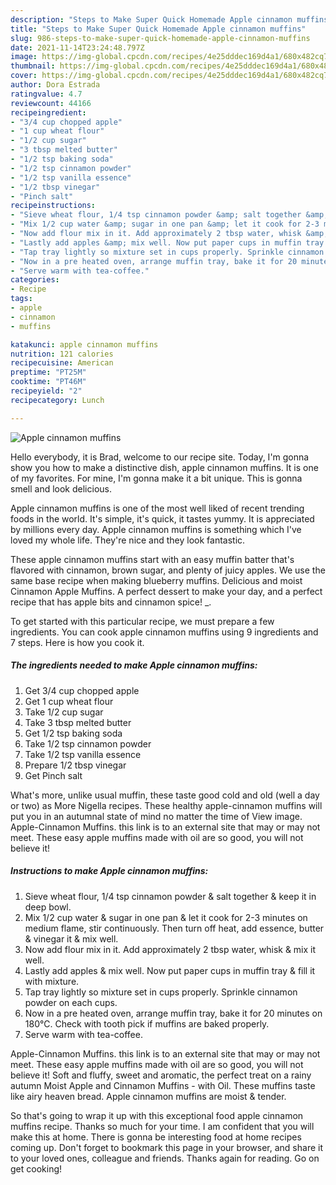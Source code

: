 ```yaml
---
description: "Steps to Make Super Quick Homemade Apple cinnamon muffins"
title: "Steps to Make Super Quick Homemade Apple cinnamon muffins"
slug: 986-steps-to-make-super-quick-homemade-apple-cinnamon-muffins
date: 2021-11-14T23:24:48.797Z
image: https://img-global.cpcdn.com/recipes/4e25dddec169d4a1/680x482cq70/apple-cinnamon-muffins-recipe-main-photo.jpg
thumbnail: https://img-global.cpcdn.com/recipes/4e25dddec169d4a1/680x482cq70/apple-cinnamon-muffins-recipe-main-photo.jpg
cover: https://img-global.cpcdn.com/recipes/4e25dddec169d4a1/680x482cq70/apple-cinnamon-muffins-recipe-main-photo.jpg
author: Dora Estrada
ratingvalue: 4.7
reviewcount: 44166
recipeingredient:
- "3/4 cup chopped apple"
- "1 cup wheat flour"
- "1/2 cup sugar"
- "3 tbsp melted butter"
- "1/2 tsp baking soda"
- "1/2 tsp cinnamon powder"
- "1/2 tsp vanilla essence"
- "1/2 tbsp vinegar"
- "Pinch salt"
recipeinstructions:
- "Sieve wheat flour, 1/4 tsp cinnamon powder &amp; salt together &amp; keep it in deep bowl."
- "Mix 1/2 cup water &amp; sugar in one pan &amp; let it cook for 2-3 minutes on medium flame, stir continuously. Then turn off heat, add essence, butter &amp; vinegar it &amp; mix well."
- "Now add flour mix in it. Add approximately 2 tbsp water, whisk &amp; mix it well."
- "Lastly add apples &amp; mix well. Now put paper cups in muffin tray &amp; fill it with mixture."
- "Tap tray lightly so mixture set in cups properly. Sprinkle cinnamon powder on each cups."
- "Now in a pre heated oven, arrange muffin tray, bake it for 20 minutes on 180℃. Check with tooth pick if muffins are baked properly."
- "Serve warm with tea-coffee."
categories:
- Recipe
tags:
- apple
- cinnamon
- muffins

katakunci: apple cinnamon muffins 
nutrition: 121 calories
recipecuisine: American
preptime: "PT25M"
cooktime: "PT46M"
recipeyield: "2"
recipecategory: Lunch

---
```



![Apple cinnamon muffins](https://img-global.cpcdn.com/recipes/4e25dddec169d4a1/680x482cq70/apple-cinnamon-muffins-recipe-main-photo.jpg)

Hello everybody, it is Brad, welcome to our recipe site. Today, I'm gonna show you how to make a distinctive dish, apple cinnamon muffins. It is one of my favorites. For mine, I'm gonna make it a bit unique. This is gonna smell and look delicious.

Apple cinnamon muffins is one of the most well liked of recent trending foods in the world. It's simple, it's quick, it tastes yummy. It is appreciated by millions every day. Apple cinnamon muffins is something which I've loved my whole life. They're nice and they look fantastic.

These apple cinnamon muffins start with an easy muffin batter that&#39;s flavored with cinnamon, brown sugar, and plenty of juicy apples. We use the same base recipe when making blueberry muffins. Delicious and moist Cinnamon Apple Muffins. A perfect dessert to make your day, and a perfect recipe that has apple bits and cinnamon spice! _­.


To get started with this particular recipe, we must prepare a few ingredients. You can cook apple cinnamon muffins using 9 ingredients and 7 steps. Here is how you cook it.

<!--inarticleads1-->

##### The ingredients needed to make Apple cinnamon muffins:

1. Get 3/4 cup chopped apple
1. Get 1 cup wheat flour
1. Take 1/2 cup sugar
1. Take 3 tbsp melted butter
1. Get 1/2 tsp baking soda
1. Take 1/2 tsp cinnamon powder
1. Take 1/2 tsp vanilla essence
1. Prepare 1/2 tbsp vinegar
1. Get Pinch salt


What&#39;s more, unlike usual muffin, these taste good cold and old (well a day or two) as More Nigella recipes. These healthy apple-cinnamon muffins will put you in an autumnal state of mind no matter the time of View image. Apple-Cinnamon Muffins. this link is to an external site that may or may not meet. These easy apple muffins made with oil are so good, you will not believe it! 

<!--inarticleads2-->

##### Instructions to make Apple cinnamon muffins:

1. Sieve wheat flour, 1/4 tsp cinnamon powder &amp; salt together &amp; keep it in deep bowl.
1. Mix 1/2 cup water &amp; sugar in one pan &amp; let it cook for 2-3 minutes on medium flame, stir continuously. Then turn off heat, add essence, butter &amp; vinegar it &amp; mix well.
1. Now add flour mix in it. Add approximately 2 tbsp water, whisk &amp; mix it well.
1. Lastly add apples &amp; mix well. Now put paper cups in muffin tray &amp; fill it with mixture.
1. Tap tray lightly so mixture set in cups properly. Sprinkle cinnamon powder on each cups.
1. Now in a pre heated oven, arrange muffin tray, bake it for 20 minutes on 180℃. Check with tooth pick if muffins are baked properly.
1. Serve warm with tea-coffee.


Apple-Cinnamon Muffins. this link is to an external site that may or may not meet. These easy apple muffins made with oil are so good, you will not believe it! Soft and fluffy, sweet and aromatic, the perfect treat on a rainy autumn Moist Apple and Cinnamon Muffins - with Oil. These muffins taste like airy heaven bread. Apple cinnamon muffins are moist &amp; tender. 

So that's going to wrap it up with this exceptional food apple cinnamon muffins recipe. Thanks so much for your time. I am confident that you will make this at home. There is gonna be interesting food at home recipes coming up. Don't forget to bookmark this page in your browser, and share it to your loved ones, colleague and friends. Thanks again for reading. Go on get cooking!

